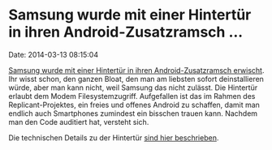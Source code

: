 Samsung wurde mit einer Hintertür in ihren Android-Zusatzramsch \...
====================================================================

Date: 2014-03-13 08:15:04

[Samsung wurde mit einer Hintertür in ihren Android-Zusatzramsch
erwischt](https://www.fsf.org/blogs/community/replicant-developers-find-and-close-samsung-galaxy-backdoor).
Ihr wisst schon, den ganzen Bloat, den man am liebsten sofort
deinstallieren würde, aber man kann nicht, weil Samsung das nicht
zulässt. Die Hintertür erlaubt dem Modem Filesystemzugriff. Aufgefallen
ist das im Rahmen des Replicant-Projektes, ein freies und offenes
Android zu schaffen, damit man endlich auch Smartphones zumindest ein
bisschen trauen kann. Nachdem man den Code auditiert hat, versteht sich.

Die technischen Details zu der Hintertür [sind hier
beschrieben](http://redmine.replicant.us/projects/replicant/wiki/SamsungGalaxyBackdoor).
